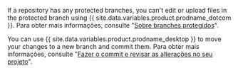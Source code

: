 If a repository has any protected branches, you can't edit or upload files in the protected branch using {{ site.data.variables.product.prodname_dotcom }}. Para obter mais informações, consulte "[Sobre branches protegidos](/articles/about-protected-branches)".

You can use {{ site.data.variables.product.prodname_desktop }} to move your changes to a new branch and commit them. Para obter mais informações, consulte "[Fazer o commit e revisar as alterações no seu projeto](/desktop/contributing-to-projects/committing-and-reviewing-changes-to-your-project)".
